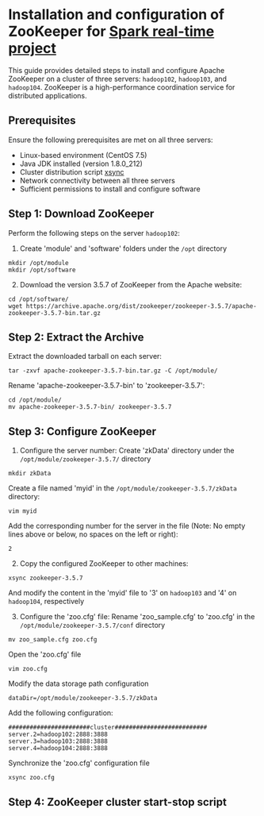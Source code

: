 # Installation and configuration of ZooKeeper for [Spark real-time project](https://github.com/PetitPoissonL/Spark_Streaming_Real_Time)
This guide provides detailed steps to install and configure Apache ZooKeeper on a cluster of three servers: `hadoop102`, `hadoop103`, and `hadoop104`. ZooKeeper is a high-performance coordination service for distributed applications.

## Prerequisites

Ensure the following prerequisites are met on all three servers:

- Linux-based environment (CentOS 7.5)
- Java JDK installed (version 1.8.0_212)
- Cluster distribution script [xsync](https://github.com/PetitPoissonL/Cluster-distribution-script-xsync/tree/main)
- Network connectivity between all three servers
- Sufficient permissions to install and configure software

## Step 1: Download ZooKeeper

Perform the following steps on the server `hadoop102`:

1. Create 'module' and 'software' folders under the `/opt` directory

```
mkdir /opt/module
mkdir /opt/software
```

2. Download the version 3.5.7 of ZooKeeper from the Apache website:
```
cd /opt/software/
wget https://archive.apache.org/dist/zookeeper/zookeeper-3.5.7/apache-zookeeper-3.5.7-bin.tar.gz
```

## Step 2: Extract the Archive

Extract the downloaded tarball on each server:
```
tar -zxvf apache-zookeeper-3.5.7-bin.tar.gz -C /opt/module/
```

Rename 'apache-zookeeper-3.5.7-bin' to 'zookeeper-3.5.7':
```
cd /opt/module/
mv apache-zookeeper-3.5.7-bin/ zookeeper-3.5.7
```

## Step 3: Configure ZooKeeper
1. Configure the server number:
Create 'zkData' directory under the `/opt/module/zookeeper-3.5.7/` directory
```
mkdir zkData
```

Create a file named 'myid' in the `/opt/module/zookeeper-3.5.7/zkData` directory:
```
vim myid
```

Add the corresponding number for the server in the file (Note: No empty lines above or below, no spaces on the left or right):
```
2
```

2. Copy the configured ZooKeeper to other machines:
```
xsync zookeeper-3.5.7
```
And modify the content in the 'myid' file to '3' on `hadoop103` and '4' on `hadoop104`, respectively

3. Configure the 'zoo.cfg' file:
Rename 'zoo_sample.cfg' to 'zoo.cfg' in the `/opt/module/zookeeper-3.5.7/conf` directory
```
mv zoo_sample.cfg zoo.cfg
```
Open the 'zoo.cfg' file
```
vim zoo.cfg
```
Modify the data storage path configuration
```
dataDir=/opt/module/zookeeper-3.5.7/zkData
```
Add the following configuration:
```
#######################cluster##########################
server.2=hadoop102:2888:3888
server.3=hadoop103:2888:3888
server.4=hadoop104:2888:3888
```
Synchronize the 'zoo.cfg' configuration file
```
xsync zoo.cfg
```

## Step 4: ZooKeeper cluster start-stop script

